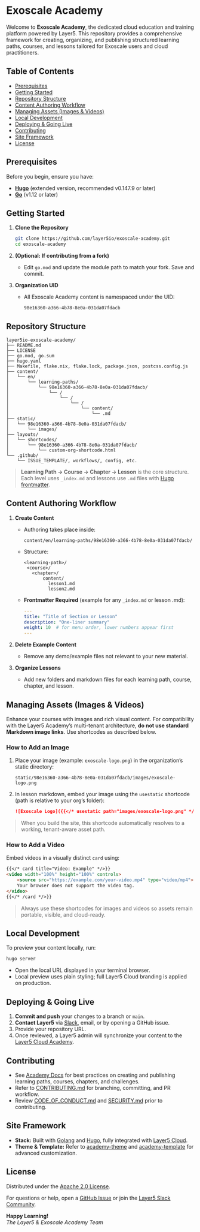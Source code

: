 # Exoscale Academy

Welcome to **Exoscale Academy**, the dedicated cloud education and training platform powered by Layer5. This repository provides a comprehensive framework for creating, organizing, and publishing structured learning paths, courses, and lessons tailored for Exoscale users and cloud practitioners.

## Table of Contents

- [Prerequisites](#prerequisites)
- [Getting Started](#getting-started)
- [Repository Structure](#repository-structure)
- [Content Authoring Workflow](#content-authoring-workflow)
- [Managing Assets (Images & Videos)](#managing-assets-images--videos)
- [Local Development](#local-development)
- [Deploying & Going Live](#deploying--going-live)
- [Contributing](#contributing)
- [Site Framework](#site-framework)
- [License](#license)

## Prerequisites

Before you begin, ensure you have:

- [**Hugo**](https://gohugo.io/getting-started/installing/) (extended version, recommended v0.147.9 or later)
- [**Go**](https://go.dev/doc/install) (v1.12 or later)

## Getting Started

1. **Clone the Repository**

   ```bash
   git clone https://github.com/layer5io/exoscale-academy.git
   cd exoscale-academy
   ```

2. **(Optional: If contributing from a fork)**
   - Edit `go.mod` and update the module path to match your fork. Save and commit.

3. **Organization UID**
   - All Exoscale Academy content is namespaced under the UID:
     ```
     98e16360-a366-4b78-8e0a-031da07fdacb
     ```

## Repository Structure

```
layer5io-exoscale-academy/
├── README.md
├── LICENSE
├── go.mod, go.sum
├── hugo.yaml
├── Makefile, flake.nix, flake.lock, package.json, postcss.config.js
├── content/
│   └── en/
│       └── learning-paths/
│           └── 98e16360-a366-4b78-8e0a-031da07fdacb/
│               └── /
│                   └── /
│                       └── /
│                           └── content/
│                               └── .md
├── static/
│   └── 98e16360-a366-4b78-8e0a-031da07fdacb/
│       └── images/
├── layouts/
│   └── shortcodes/
│       └── 98e16360-a366-4b78-8e0a-031da07fdacb/
│           └── custom-org-shortcode.html
└── .github/
    └── ISSUE_TEMPLATE/, workflows/, config, etc.
```
> **Learning Path → Course → Chapter → Lesson** is the core structure.  
Each level uses `_index.md` and lessons use `.md` files with [Hugo frontmatter](https://gohugo.io/content-management/front-matter/).

## Content Authoring Workflow

1. **Create Content**

   - Authoring takes place inside:
     ```
     content/en/learning-paths/98e16360-a366-4b78-8e0a-031da07fdacb/
     ```
   - Structure:
     ```
     <learning-path>/
      <course>/
        <chapter>/
            content/
              lesson1.md
              lesson2.md
     ```

   - **Frontmatter Required** (example for any `_index.md` or lesson .md):

     ```yaml
     ---
     title: "Title of Section or Lesson"
     description: "One-liner summary"
     weight: 10  # for menu order, lower numbers appear first
     ---
     ```

2. **Delete Example Content**
   - Remove any demo/example files not relevant to your new material.

3. **Organize Lessons**
   - Add new folders and markdown files for each learning path, course, chapter, and lesson.

## Managing Assets (Images & Videos)

Enhance your courses with images and rich visual content. For compatibility with the Layer5 Academy’s multi-tenant architecture, **do not use standard Markdown image links**. Use shortcodes as described below.

### How to Add an Image

1. Place your image (example: `exoscale-logo.png`) in the organization’s static directory:

    ```
    static/98e16360-a366-4b78-8e0a-031da07fdacb/images/exoscale-logo.png
    ```

2. In lesson markdown, embed your image using the `usestatic` shortcode (path is relative to your org’s folder):

    ```markdown
    ![Exoscale Logo]({{</* usestatic path="images/exoscale-logo.png" */>}})
    ```

> When you build the site, this shortcode automatically resolves to a working, tenant-aware asset path.

### How to Add a Video

Embed videos in a visually distinct `card` using:

```markdown
{{</* card title="Video: Example" */>}}
<video width="100%" height="100%" controls>
    <source src="https://example.com/your-video.mp4" type="video/mp4">
    Your browser does not support the video tag.
</video>
{{</* /card */>}}
```

> Always use these shortcodes for images and videos so assets remain portable, visible, and cloud-ready.

## Local Development

To preview your content locally, run:

```bash
hugo server
```

- Open the local URL displayed in your terminal browser.
- Local preview uses plain styling; full Layer5 Cloud branding is applied on production.

## Deploying & Going Live

1. **Commit and push** your changes to a branch or `main`.
2. **Contact Layer5** via [Slack](https://slack.layer5.io/), email, or by opening a GitHub issue.
3. Provide your repository URL.
4. Once reviewed, a Layer5 admin will synchronize your content to the [Layer5 Cloud Academy](https://cloud.layer5.io/academy/overview).

## Contributing

- See [Academy Docs](https://docs.layer5.io/cloud/academy) for best practices on creating and publishing learning paths, courses, chapters, and challenges.
- Refer to [CONTRIBUTING.md](./CONTRIBUTING.md) for branching, committing, and PR workflow.
- Review [CODE_OF_CONDUCT.md](./CODE_OF_CONDUCT.md) and [SECURITY.md](./SECURITY.md) prior to contributing.

## Site Framework

- **Stack:** Built with [Golang](https://golang.org/) and [Hugo](https://gohugo.io/), fully integrated with [Layer5 Cloud](https://cloud.layer5.io/academy/overview).
- **Theme & Template:** Refer to [academy-theme](https://github.com/layer5io/academy-theme) and [academy-template](https://github.com/layer5io/academy-template) for advanced customization.

## License

Distributed under the [Apache 2.0 License](./LICENSE).

For questions or help, open a [GitHub Issue](https://github.com/layer5io/exoscale-academy/issues) or join the [Layer5 Slack Community](https://slack.layer5.io/).

**Happy Learning!**  
_The Layer5 & Exoscale Academy Team_
